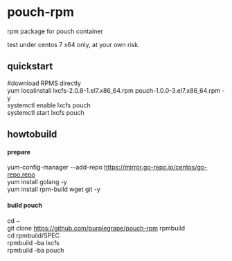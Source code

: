 # pouch-rpm
rpm package for pouch container

test under centos 7 x64 only, at your own risk.

## quickstart
#download RPMS directly  
yum localinstall lxcfs-2.0.8-1.el7.x86_64.rpm pouch-1.0.0-3.el7.x86_64.rpm -y  
systemctl enable lxcfs pouch  
systemctl start lxcfs pouch  

## howtobuild
#### prepare
yum-config-manager --add-repo https://mirror.go-repo.io/centos/go-repo.repo  
yum install golang -y  
yum install rpm-build wget git -y  

#### build pouch
cd ~  
git clone https://github.com/purplegrape/pouch-rpm rpmbuild  
cd rpmbuild/SPEC  
rpmbuild -ba lxcfs  
rpmbuild -ba pouch  

